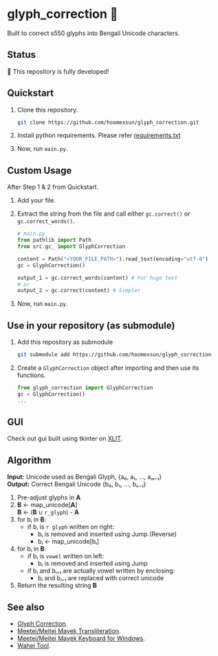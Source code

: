 # glyph_correction 🏁

Built to correct s550 glyphs into Bengali Unicode characters.

## Status

🏁 This repository is fully developed!

## Quickstart

1. Clone this repository.

   ```sh
   git clone https://github.com/hoomexsun/glyph_correction.git
   ```

2. Install python requirements. Please refer [requirements.txt](requirements.txt)
3. Now, run `main.py`.

## Custom Usage

After Step 1 & 2 from Quickstart.

1. Add your file.
2. Extract the string from the file and call either `gc.correct()` or `gc.correct_words()`.

   ```python
   # main.py
   from pathlib import Path
   from src.gc_ import GlyphCorrection

   content = Path("<YOUR_FILE_PATH>").read_text(encoding="utf-8")
   gc = GlyphCorrection()

   output_1 = gc.correct_words(content) # For huge text
   # or
   output_2 = gc.correct(content) # Simpler
   ```

3. Now, run `main.py`.

## Use in your repository (as submodule)

1. Add this repository as submodule

   ```bash
   git submodule add https://github.com/hoomexsun/glyph_correction
   ```

2. Create a `GlyphCorrection` object after importing and then use its functions.

   ```python
   from glyph_correction import GlyphCorrection
   gc = GlyphCorrection()
   ...
   ```

## GUI

Check out gui built using tkinter on [XLIT](https://github.com/hoomexsun/xlit).

## Algorithm

**Input:** Unicode used as Bengali Glyph, {a₀, a₁, …, aₘ₋₁}  
**Output:** Correct Bengali Unicode {b₀, b₁, …, bₙ₋₁}

1. Pre-adjust glyphs in **A**
2. **B** ← map_unicode[**A**]  
   **B** ← (**B** ∪ `r_glyph`) - **A**
3. for bᵢ in **B**:
   - if bᵢ is `r glyph` written on right:
     - bᵢ is removed and inserted using Jump (Reverse)
     - bᵢ ← map_unicode[bᵢ]
4. for bᵢ in **B**:
   - if bᵢ is `vowel` written on left:
     - bᵢ is removed and inserted using Jump
   - if bᵢ and bᵢ₊₁ are actually vowel written by enclosing:
     - bᵢ and bᵢ₊₁ are replaced with correct unicode
5. Return the resulting string **B**

## See also

- [Glyph Correction](https://github.com/hoomexsun/glyph_correction).
- [Meetei/Meitei Mayek Transliteration](https://github.com/hoomexsun/mm_transliteration).
- [Meetei/Meitei Mayek Keyboard for Windows](https://github.com/hoomexsun/mm_keyboard).
- [Wahei Tool](https://https://github.com/hoomexsun/wahei).
